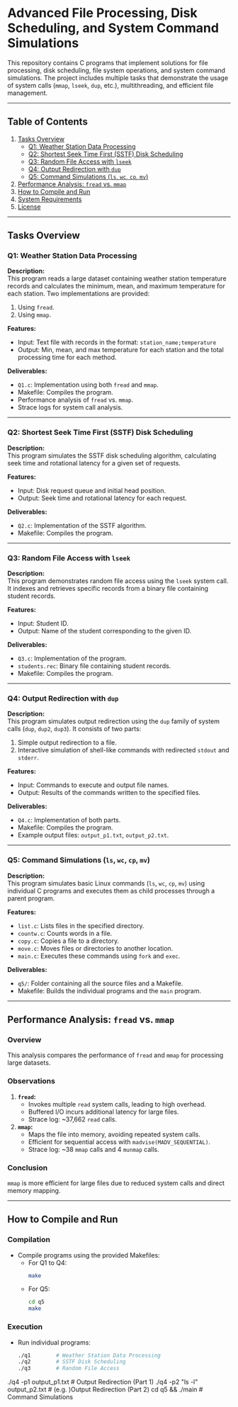 # Advanced File Processing, Disk Scheduling, and System Command Simulations

This repository contains C programs that implement solutions for file processing, disk scheduling, file system operations, and system command simulations. The project includes multiple tasks that demonstrate the usage of system calls (`mmap`, `lseek`, `dup`, etc.), multithreading, and efficient file management.

---

## Table of Contents

1. [Tasks Overview](#tasks-overview)
   - [Q1: Weather Station Data Processing](#q1-weather-station-data-processing)
   - [Q2: Shortest Seek Time First (SSTF) Disk Scheduling](#q2-shortest-seek-time-first-sstf-disk-scheduling)
   - [Q3: Random File Access with `lseek`](#q3-random-file-access-with-lseek)
   - [Q4: Output Redirection with `dup`](#q4-output-redirection-with-dup)
   - [Q5: Command Simulations (`ls`, `wc`, `cp`, `mv`)](#q5-command-simulations-ls-wc-cp-mv)
2. [Performance Analysis: `fread` vs. `mmap`](#performance-analysis-fread-vs-mmap)
3. [How to Compile and Run](#how-to-compile-and-run)
4. [System Requirements](#system-requirements)
5. [License](#license)

---

## Tasks Overview

### Q1: Weather Station Data Processing

**Description:**  
This program reads a large dataset containing weather station temperature records and calculates the minimum, mean, and maximum temperature for each station. Two implementations are provided:
1. Using `fread`.
2. Using `mmap`.

**Features:**
- Input: Text file with records in the format: `station_name;temperature`
- Output: Min, mean, and max temperature for each station and the total processing time for each method.

**Deliverables:**
- `Q1.c`: Implementation using both `fread` and `mmap`.
- Makefile: Compiles the program.
- Performance analysis of `fread` vs. `mmap`.
- Strace logs for system call analysis.

---

### Q2: Shortest Seek Time First (SSTF) Disk Scheduling

**Description:**  
This program simulates the SSTF disk scheduling algorithm, calculating seek time and rotational latency for a given set of requests.

**Features:**
- Input: Disk request queue and initial head position.
- Output: Seek time and rotational latency for each request.

**Deliverables:**
- `Q2.c`: Implementation of the SSTF algorithm.
- Makefile: Compiles the program.

---

### Q3: Random File Access with `lseek`

**Description:**  
This program demonstrates random file access using the `lseek` system call. It indexes and retrieves specific records from a binary file containing student records.

**Features:**
- Input: Student ID.
- Output: Name of the student corresponding to the given ID.

**Deliverables:**
- `Q3.c`: Implementation of the program.
- `students.rec`: Binary file containing student records.
- Makefile: Compiles the program.

---

### Q4: Output Redirection with `dup`

**Description:**  
This program simulates output redirection using the `dup` family of system calls (`dup`, `dup2`, `dup3`). It consists of two parts:
1. Simple output redirection to a file.
2. Interactive simulation of shell-like commands with redirected `stdout` and `stderr`.

**Features:**
- Input: Commands to execute and output file names.
- Output: Results of the commands written to the specified files.

**Deliverables:**
- `Q4.c`: Implementation of both parts.
- Makefile: Compiles the program.
- Example output files: `output_p1.txt`, `output_p2.txt`.

---

### Q5: Command Simulations (`ls`, `wc`, `cp`, `mv`)

**Description:**  
This program simulates basic Linux commands (`ls`, `wc`, `cp`, `mv`) using individual C programs and executes them as child processes through a parent program.

**Features:**
- `list.c`: Lists files in the specified directory.
- `countw.c`: Counts words in a file.
- `copy.c`: Copies a file to a directory.
- `move.c`: Moves files or directories to another location.
- `main.c`: Executes these commands using `fork` and `exec`.

**Deliverables:**
- `q5/`: Folder containing all the source files and a Makefile.
- Makefile: Builds the individual programs and the `main` program.

---

## Performance Analysis: `fread` vs. `mmap`

### Overview
This analysis compares the performance of `fread` and `mmap` for processing large datasets.

### Observations
1. **`fread`:**
   - Invokes multiple `read` system calls, leading to high overhead.
   - Buffered I/O incurs additional latency for large files.
   - Strace log: ~37,662 `read` calls.
2. **`mmap`:**
   - Maps the file into memory, avoiding repeated system calls.
   - Efficient for sequential access with `madvise(MADV_SEQUENTIAL)`.
   - Strace log: ~38 `mmap` calls and 4 `munmap` calls.

### Conclusion
`mmap` is more efficient for large files due to reduced system calls and direct memory mapping.

---

## How to Compile and Run

### Compilation
- Compile programs using the provided Makefiles:
  - For Q1 to Q4:
    ```bash
    make
    ```
  - For Q5:
    ```bash
    cd q5
    make
    ```

### Execution
- Run individual programs:
  ```bash
  ./q1        # Weather Station Data Processing
  ./q2        # SSTF Disk Scheduling
  ./q3        # Random File Access
 ./q4 -p1 output_p1.txt   # Output Redirection (Part 1)
 ./q4 -p2 "ls -l" output_p2.txt   # (e.g. )Output Redirection (Part 2)
  cd q5 && ./main # Command Simulations
